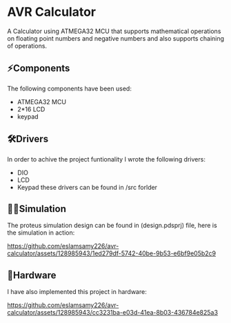 # AVR Calculator
A Calculator using ATMEGA32 MCU that supports mathematical operations on floating point numbers and negative numbers and also supports chaining of operations.

## ⚡Components
 The following components have been used:
 * ATMEGA32 MCU
 * 2*16 LCD
 * keypad

## 🛠️Drivers
In order to achive the project funtionality I wrote the following drivers:
* DIO
* LCD
* Keypad
these drivers can be found in /src forlder

## 👨‍💻Simulation
The proteus simulation design can be found in (design.pdsprj) file, here is the simulation in action:

https://github.com/eslamsamy226/avr-calculator/assets/128985943/1ed279df-5742-40be-9b53-e6bf9e05b2c9


## 🔳Hardware
I have also implemented this project in hardware:


https://github.com/eslamsamy226/avr-calculator/assets/128985943/cc3231ba-e03d-41ea-8b03-436784e825a3


